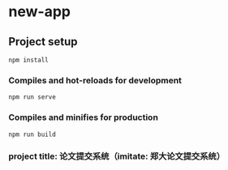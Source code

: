 # new-app

## Project setup

```
npm install
```

### Compiles and hot-reloads for development

```
npm run serve
```

### Compiles and minifies for production

```
npm run build
```

### project title: 论文提交系统（imitate: 郑大论文提交系统）
